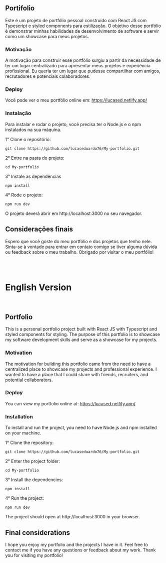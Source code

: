 ## Portifolio

Este é um projeto de portfólio pessoal construído com React JS com Typescript e styled components para estilização. O objetivo desse portfólio é demonstrar minhas habilidades de desenvolvimento de software e servir como um showcase para meus projetos.

### Motivação

A motivação para construir esse portfólio surgiu a partir da necessidade de ter um lugar centralizado para apresentar meus projetos e experiência profissional. Eu queria ter um lugar que pudesse compartilhar com amigos, recrutadores e potenciais colaboradores.

### Deploy

Você pode ver o meu portfólio online em: https://lucased.netlify.app/

### Instalação

Para instalar e rodar o projeto, você precisa ter o Node.js e o npm instalados na sua máquina.

1° Clone o repositório:

``git clone https://github.com/lucaseduardo76/My-portfolio.git``

2° Entre na pasta do projeto:

``cd My-portfolio``

3° Instale as dependências

``npm install``

4° Rode o projeto:

``npm run dev``

O projeto deverá abrir em http://localhost:3000 no seu navegador.

## Considerações finais

Espero que você goste do meu portfólio e dos projetos que tenho nele. Sinta-se à vontade para entrar em contato comigo se tiver alguma dúvida ou feedback sobre o meu trabalho. Obrigado por visitar o meu portfólio!

<br> <br>
# English Version
<br>  


## Portfolio
This is a personal portfolio project built with React JS with Typescript and styled components for styling. The purpose of this portfolio is to showcase my software development skills and serve as a showcase for my projects.

### Motivation
The motivation for building this portfolio came from the need to have a centralized place to showcase my projects and professional experience. I wanted to have a place that I could share with friends, recruiters, and potential collaborators.

### Deploy
You can view my portfolio online at: https://lucased.netlify.app/

### Installation
To install and run the project, you need to have Node.js and npm installed on your machine.

1° Clone the repository:

``git clone https://github.com/lucaseduardo76/My-portfolio.git``

2° Enter the project folder:

``cd My-portfolio``

3° Install the dependencies:

``npm install``

4° Run the project:

``npm run dev``

The project should open at http://localhost:3000 in your browser.

## Final considerations

I hope you enjoy my portfolio and the projects I have in it. Feel free to contact me if you have any questions or feedback about my work. Thank you for visiting my portfolio!
